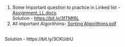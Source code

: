 1. Some Important question to practice in Linked list - [Assignment_LL.docx](https://github.com/Nipuntank/DSA-Cpp-/files/9722226/Assignment_LL.docx).<br/>
  Solution - https://bit.ly/3fTMf6L <br/>
2. All important Algorithims- [Sorting Algorithims.pdf](https://github.com/Nipuntank/DSA-Cpp-/files/9740346/Sorting.Algorithims.pdf)
<br/>
  Solution - https://bit.ly/3CKUdrU
